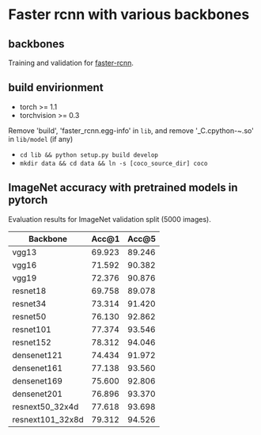 # Faster rcnn with various backbones
## backbones
Training and validation for [faster-rcnn](https://arxiv.org/abs/1506.01497).

## build envirionment
- torch >= 1.1
- torchvision >= 0.3

Remove 'build', 'faster_rcnn.egg-info' in `lib`, and remove '_C.cpython-~.so' in `lib/model` (if any)
- `cd lib && python setup.py build develop`
- `mkdir data && cd data && ln -s [coco_source_dir] coco`

## ImageNet accuracy with pretrained models in pytorch
Evaluation results for ImageNet validation split (5000 images). 

| Backbone | Acc@1 | Acc@5 |
| -------- | ----- | ----- |
| vgg13 | 69.923 | 89.246 |
| vgg16 | 71.592 | 90.382 |
| vgg19 | 72.376 | 90.876 |
| resnet18 | 69.758 | 89.078 |
| resnet34 | 73.314 | 91.420 |
| resnet50 | 76.130 | 92.862 |
| resnet101 | 77.374 | 93.546 |
| resnet152 | 78.312 | 94.046 |
| densenet121 | 74.434 | 91.972 |
| densenet161 | 77.138 | 93.560 |
| densenet169 | 75.600 | 92.806 |
| densenet201 | 76.896 | 93.370 |
| resnext50_32x4d | 77.618 | 93.698 |
| resnext101_32x8d | 79.312 | 94.526 |
